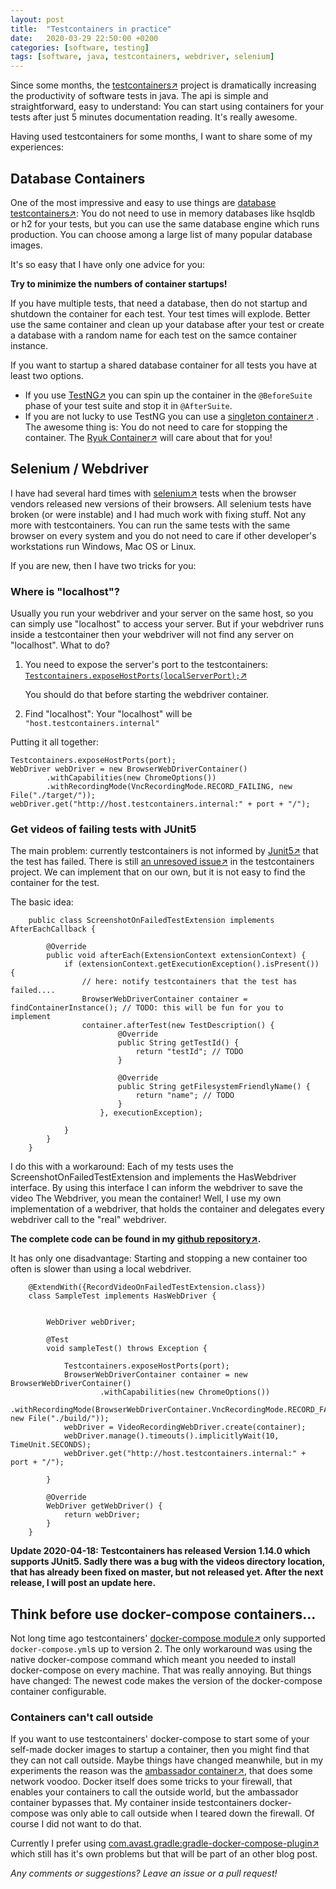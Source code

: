 ```yaml
---
layout: post
title:  "Testcontainers in practice"
date:   2020-03-29 22:50:00 +0200
categories: [software, testing]
tags: [software, java, testcontainers, webdriver, selenium]
---
```


Since some months, the [testcontainers&#8599;](https://www.testcontainers.org/) project is dramatically increasing the productivity of software tests in java.
The api is simple and straightforward, easy to understand: You can start using containers for your tests after just 5 minutes documentation reading. It's really awesome.

Having used testcontainers for some months, I want to share some of my experiences:

## Database Containers

One of the most impressive and easy to use things are [database testcontainers&#8599;](https://www.testcontainers.org/modules/databases/):
You do not need to use in memory databases like hsqldb or h2 for your tests, but you can use the same database engine which runs production.
You can choose among a large list of many popular database images.

It's so easy that I have only one advice for you:

**Try to minimize the numbers of container startups!**

If you have multiple tests, that need a database, then do not startup and shutdown the container for each test. Your test times will explode.
Better use the same container and clean up your database after your test or create a database with a random name for each test on the samce container instance.

If you want to startup a shared database container for all tests you have at least two options.

* If you use [TestNG&#8599;](https://testng.org/doc/) you can spin up the container in the `@BeforeSuite` phase of your test suite and stop it in `@AfterSuite`.
* If you are not lucky to use TestNG you can use a [singleton container&#8599;](https://www.testcontainers.org/test_framework_integration/manual_lifecycle_control/#singleton-containers) .
 The awesome thing is: You do not need to care for stopping the container. The [Ryuk Container&#8599;](https://github.com/testcontainers/moby-ryuk) will care about that for you!

## Selenium / Webdriver

I have had several hard times with [selenium&#8599;](https://www.selenium.dev/) tests when the browser vendors released new versions of their browsers. All selenium tests have broken (or were instable) and I had much work with fixing stuff.
Not any more with testcontainers. You can run the same tests with the same browser on every system and you do not need to care if other developer's workstations run Windows, Mac OS or Linux.

If you are new, then I have two tricks for you:

### Where is "localhost"?

Usually you run your webdriver and your server on the same host, so you can simply use "localhost" to access your server. 
But if your webdriver runs inside a testcontainer then your webdriver will not find any server on "localhost".
What to do?
1. You need to expose the server's port to the testcontainers:
   [`Testcontainers.exposeHostPorts(localServerPort);`&#8599;](https://www.testcontainers.org/features/networking/)
   
   You should do that before starting the webdriver container.

2. Find "localhost": 
   Your "localhost" will be `"host.testcontainers.internal"`

Putting it all together:

    Testcontainers.exposeHostPorts(port);
    WebDriver webDriver = new BrowserWebDriverContainer()
            .withCapabilities(new ChromeOptions())
            .withRecordingMode(VncRecordingMode.RECORD_FAILING, new File("./target/"));
    webDriver.get("http://host.testcontainers.internal:" + port + "/");



### Get videos of failing tests with JUnit5

The main problem: currently testcontainers is not informed by [Junit5&#8599;](https://junit.org/junit5/) that the test has failed.
There is still [an unresoved issue&#8599;](https://github.com/testcontainers/testcontainers-java/issues/1341) in the testcontainers project.
We can implement that on our own, but it is not easy to find the container for the test.

The basic idea:


        public class ScreenshotOnFailedTestExtension implements AfterEachCallback {
        
            @Override
            public void afterEach(ExtensionContext extensionContext) {
                if (extensionContext.getExecutionException().isPresent()) {
                    // here: notify testcontainers that the test has failed....
                    BrowserWebDriverContainer container = findContainerInstance(); // TODO: this will be fun for you to implement
                    container.afterTest(new TestDescription() {
                            @Override
                            public String getTestId() {
                                return "testId"; // TODO
                            }
        
                            @Override
                            public String getFilesystemFriendlyName() {
                                return "name"; // TODO
                            }
                        }, executionException);
        
                }
            }
        }

I do this with a workaround:
Each of my tests uses the ScreenshotOnFailedTestExtension and implements the HasWebdriver interface. By using this interface I can inform the webdriver to save the video
The Webdriver, you mean the container!
Well, I use my own implementation of a webdriver, that holds the container and delegates every webdriver call to the "real" webdriver.

**The complete code can be found in my [github repository&#8599;](https://github.com/joerg-pfruender/webdriver-testcontainers-junit5).**

It has only one disadvantage: Starting and stopping a new container too often is slower than using a local webdriver.


        @ExtendWith({RecordVideoOnFailedTestExtension.class})
        class SampleTest implements HasWebDriver {
        
        
            WebDriver webDriver;
        
            @Test
            void sampleTest() throws Exception {
        
                Testcontainers.exposeHostPorts(port);
                BrowserWebDriverContainer container = new BrowserWebDriverContainer()
                        .withCapabilities(new ChromeOptions())
                        .withRecordingMode(BrowserWebDriverContainer.VncRecordingMode.RECORD_FAILING, new File("./build/"));
                webDriver = VideoRecordingWebDriver.create(container);
                webDriver.manage().timeouts().implicitlyWait(10, TimeUnit.SECONDS);
                webDriver.get("http://host.testcontainers.internal:" + port + "/");
        
            }
        
            @Override
            WebDriver getWebDriver() {
                return webDriver;
            }
        }

**Update 2020-04-18: Testcontainers has released Version 1.14.0 which supports JUnit5. Sadly there was a bug with the videos directory location, that has already been fixed on master, but not released yet. After the next release, I will post an update here.**

## Think before use docker-compose containers...

Not long time ago testcontainers' [docker-compose module&#8599;](https://www.testcontainers.org/modules/docker_compose/) only supported `docker-compose.yml`s up to version 2. The only workaround was using the native docker-compose command which meant you needed to install docker-compose on every machine. That was really annoying. 
But things have changed: The newest code makes the version of the docker-compose container configurable.

### Containers can't call outside

If you want to use testcontainers' docker-compose to start some of your self-made docker images to startup a container, then you might find that they can not call outside.
Maybe things have changed meanwhile, but in my experiments the reason was the [ambassador container&#8599;](https://github.com/testcontainers/testcontainers-java/blob/master/core/src/main/java/org/testcontainers/containers/AmbassadorContainer.java), that does some network voodoo. 
Docker itself does some tricks to your firewall, that enables your containers to call the outside world, but the ambassador container bypasses that.
My container inside testcontainers docker-compose was only able to call outside when I teared down the firewall. Of course I did not want to do that.

Currently I prefer using  [com.avast.gradle:gradle-docker-compose-plugin&#8599;](https://github.com/avast/gradle-docker-compose-plugin) which still has it's own problems but that will be part of an other blog post.

*Any comments or suggestions? Leave an issue or a pull request!*